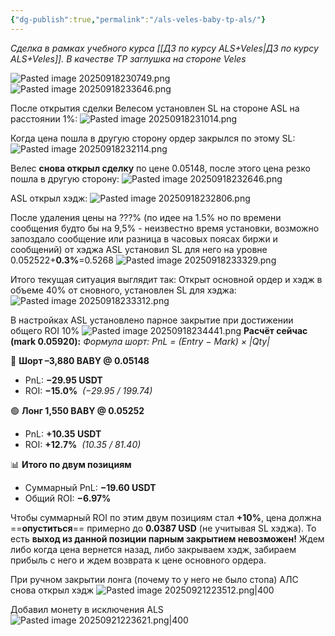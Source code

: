 ```yaml
---
{"dg-publish":true,"permalink":"/als-veles-baby-tp-als/"}
---
```


*Сделка в рамках учебного курса [[ДЗ по курсу ALS+Veles\|ДЗ по курсу ALS+Veles]]. В качестве TP заглушка на стороне Veles*

![Pasted image 20250918230749.png](/img/user/media/Pasted%20image%2020250918230749.png)
![Pasted image 20250918233646.png](/img/user/media/Pasted%20image%2020250918233646.png)

После открытия сделки Велесом установлен SL на стороне ASL на расстоянии 1%:
![Pasted image 20250918231014.png](/img/user/media/Pasted%20image%2020250918231014.png)

Когда цена пошла в другую сторону ордер закрылся по этому SL:
![Pasted image 20250918232114.png](/img/user/media/Pasted%20image%2020250918232114.png)

Велес **снова открыл сделку** по цене 0.05148, после этого цена резко пошла в другую сторону:
![Pasted image 20250918232646.png](/img/user/media/Pasted%20image%2020250918232646.png)

ASL открыл хэдж:
![Pasted image 20250918232806.png](/img/user/media/Pasted%20image%2020250918232806.png)

После удаления цены на ???% (по идее на 1.5% но по времени сообщения будто бы на 9,5% - неизвестно время установки, возможно запоздало сообщение или разница в часовых поясах биржи и сообщений) от хэджа ASL установил SL для него на уровне 0.052522+**0.3%**=0.5268
![Pasted image 20250918233329.png](/img/user/media/Pasted%20image%2020250918233329.png)

Итого текущая ситуация выглядит так:
Открыт основной ордер и хэдж в объеме 40% от сновного, установлен SL для хэджа:
![Pasted image 20250918233312.png](/img/user/media/Pasted%20image%2020250918233312.png)

В настройках ASL установлено парное закрытие при достижении общего ROI 10%
![Pasted image 20250918234441.png](/img/user/media/Pasted%20image%2020250918234441.png)
**Расчёт сейчас (mark 0.05920):**
*Формула шорт: PnL = (Entry − Mark) × |Qty|*

🔴 **Шорт –3,880 BABY @ 0.05148**
- PnL: **−29.95 USDT**
- ROI: **−15.0%**  _(−29.95 / 199.74)_

🟢 **Лонг 1,550 BABY @ 0.05252**
- PnL: **+10.35 USDT**
- ROI: **+12.7%**  _(10.35 / 81.40)_

📊 **Итого по двум позициям**
- Суммарный PnL: **−19.60 USDT**
- Общий ROI: **−6.97%**

Чтобы суммарный ROI по этим двум позициям стал **+10%**, цена должна ==**опуститься**== примерно до **0.0387 USD** (не учитывая SL хэджа). То есть **выход из данной позиции парным закрытием невозможен!** Ждем либо когда цена вернется назад, либо закрываем хэдж, забираем прибыль с него и ждем возврата к цене основного ордера.

При ручном закрытии лонга (почему то у него не было стопа) АЛС снова открыл хэдж
![Pasted image 20250921223512.png|400](/img/user/media/Pasted%20image%2020250921223512.png)

Добавил монету в исключения ALS
![Pasted image 20250921223621.png|400](/img/user/media/Pasted%20image%2020250921223621.png)



